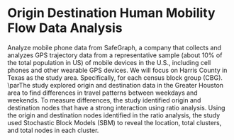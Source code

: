 # Origin Destination Human Mobility Flow Data Analysis

Analyze mobile phone data from SafeGraph, a company that collects and analyzes GPS trajectory data from a representative sample (about 10% of the total population in US) of mobile devices in the U.S., including cell phones and other wearable GPS devices. We will focus on Harris County in Texas as the study area. Specifically, for each census block group (CBG).   
\parThe study explored origin and destination data in the Greater Houston area to find differences in travel patterns between weekdays and weekends. To measure differences, the study identified origin and destination nodes that have a strong interaction using ratio analysis. Using the origin and destination nodes identified in the ratio analysis, the study used Stochastic Block Models (SBM) to reveal the location, total clusters, and total nodes in each cluster.

